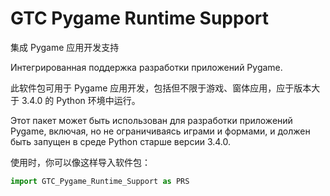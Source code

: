 # GTC Pygame Runtime Support
集成 Pygame 应用开发支持

Интегрированная поддержка разработки приложений Pygame.

此软件包可用于 Pygame 应用开发，包括但不限于游戏、窗体应用，应于版本大于 3.4.0 的 Python 环境中运行。

Этот пакет может быть использован для разработки приложений Pygame, включая, но не ограничиваясь играми и формами, и должен быть запущен в среде Python старше версии 3.4.0.

使用时，你可以像这样导入软件包：

```python
import GTC_Pygame_Runtime_Support as PRS
```
